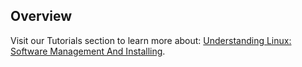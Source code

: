 ## Overview

Visit our Tutorials section to learn more about: [Understanding Linux: Software Management And Installing](/tutorial/understanding-linux-software-management-installing/).